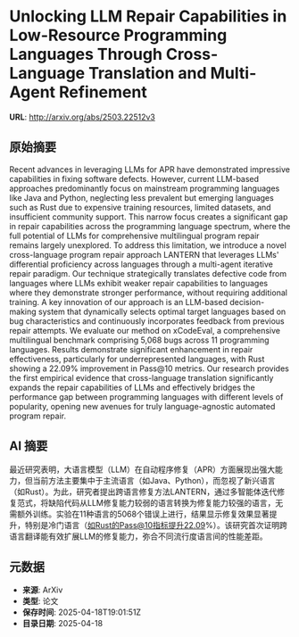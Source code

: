# Unlocking LLM Repair Capabilities in Low-Resource Programming Languages Through Cross-Language Translation and Multi-Agent Refinement

**URL**: http://arxiv.org/abs/2503.22512v3

## 原始摘要

Recent advances in leveraging LLMs for APR have demonstrated impressive
capabilities in fixing software defects. However, current LLM-based approaches
predominantly focus on mainstream programming languages like Java and Python,
neglecting less prevalent but emerging languages such as Rust due to expensive
training resources, limited datasets, and insufficient community support. This
narrow focus creates a significant gap in repair capabilities across the
programming language spectrum, where the full potential of LLMs for
comprehensive multilingual program repair remains largely unexplored. To
address this limitation, we introduce a novel cross-language program repair
approach LANTERN that leverages LLMs' differential proficiency across languages
through a multi-agent iterative repair paradigm. Our technique strategically
translates defective code from languages where LLMs exhibit weaker repair
capabilities to languages where they demonstrate stronger performance, without
requiring additional training. A key innovation of our approach is an LLM-based
decision-making system that dynamically selects optimal target languages based
on bug characteristics and continuously incorporates feedback from previous
repair attempts. We evaluate our method on xCodeEval, a comprehensive
multilingual benchmark comprising 5,068 bugs across 11 programming languages.
Results demonstrate significant enhancement in repair effectiveness,
particularly for underrepresented languages, with Rust showing a 22.09%
improvement in Pass@10 metrics. Our research provides the first empirical
evidence that cross-language translation significantly expands the repair
capabilities of LLMs and effectively bridges the performance gap between
programming languages with different levels of popularity, opening new avenues
for truly language-agnostic automated program repair.


## AI 摘要

最近研究表明，大语言模型（LLM）在自动程序修复（APR）方面展现出强大能力，但当前方法主要集中于主流语言（如Java、Python），而忽视了新兴语言（如Rust）。为此，研究者提出跨语言修复方法LANTERN，通过多智能体迭代修复范式，将缺陷代码从LLM修复能力较弱的语言转换为修复能力较强的语言，无需额外训练。实验在11种语言的5068个错误上进行，结果显示修复效果显著提升，特别是冷门语言（如Rust的Pass@10指标提升22.09%）。该研究首次证明跨语言翻译能有效扩展LLM的修复能力，弥合不同流行度语言间的性能差距。

## 元数据

- **来源**: ArXiv
- **类型**: 论文
- **保存时间**: 2025-04-18T19:01:51Z
- **目录日期**: 2025-04-18
